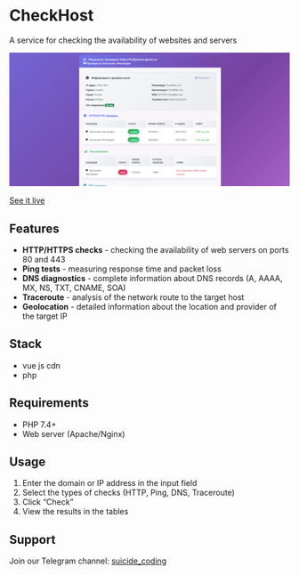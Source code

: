 # CheckHost

A service for checking the availability of websites and servers

![CheckHost](screenshot.png)

[See it live](https://checkhost.hollywood-ghost.ru/)

## Features

- **HTTP/HTTPS checks** - checking the availability of web servers on ports 80 and 443
- **Ping tests** - measuring response time and packet loss
- **DNS diagnostics** - complete information about DNS records (A, AAAA, MX, NS, TXT, CNAME, SOA)
- **Traceroute** - analysis of the network route to the target host
- **Geolocation** - detailed information about the location and provider of the target IP

## Stack

- vue js cdn
- php

## Requirements

- PHP 7.4+
- Web server (Apache/Nginx)

## Usage

1. Enter the domain or IP address in the input field
2. Select the types of checks (HTTP, Ping, DNS, Traceroute)
3. Click “Check”
4. View the results in the tables

## Support

Join our Telegram channel: [suicide_coding](https://t.me/suicide_coding)
